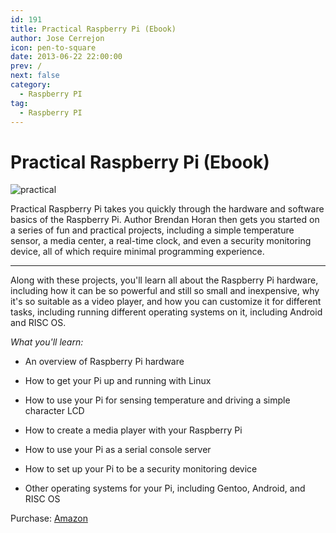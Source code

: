 ```yaml
---
id: 191
title: Practical Raspberry Pi (Ebook)
author: Jose Cerrejon
icon: pen-to-square
date: 2013-06-22 22:00:00
prev: /
next: false
category:
  - Raspberry PI
tag:
  - Raspberry PI
---
```


# Practical Raspberry Pi (Ebook)

![practical](http://www.misapuntesde.com/images/practicalRpi.jpeg)

Practical Raspberry Pi takes you quickly through the hardware and software basics of the Raspberry Pi. Author Brendan Horan then gets you started on a series of fun and practical projects, including a simple temperature sensor, a media center, a real-time clock, and even a security monitoring device, all of which require minimal programming experience.

- - -
Along with these projects, you'll learn all about the Raspberry Pi hardware, including how it can be so powerful and still so small and inexpensive, why it's so suitable as a video player, and how you can customize it for different tasks, including running different operating systems on it, including Android and RISC OS.

*What you'll learn:*

* An overview of Raspberry Pi hardware

* How to get your Pi up and running with Linux

* How to use your Pi for sensing temperature and driving a simple character LCD

* How to create a media player with your Raspberry Pi

* How to use your Pi as a serial console server

* How to set up your Pi to be a security monitoring device

* Other operating systems for your Pi, including Gentoo, Android, and RISC OS 

Purchase: [Amazon](http://www.amazon.es/dp/1430249714)